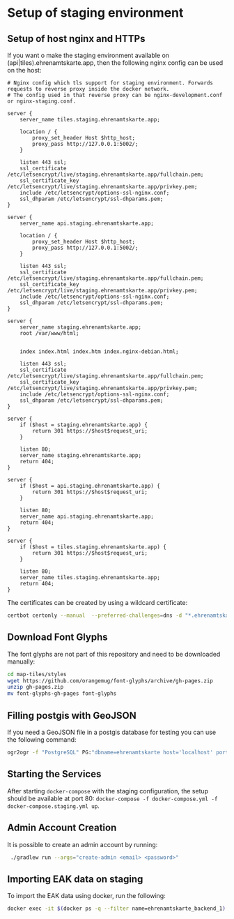 # Setup of staging environment

## Setup of host nginx and HTTPs

If you want o make the staging environment available on (api|tiles).ehrenamtskarte.app, then the following nginx config can be used on the host:

```nginx configuration
# Nginx config which tls support for staging environment. Forwards requests to reverse proxy inside the docker network.
# The config used in that reverse proxy can be nginx-development.conf or nginx-staging.conf.

server {
    server_name tiles.staging.ehrenamtskarte.app;

    location / {
        proxy_set_header Host $http_host;
        proxy_pass http://127.0.0.1:5002/;
    }

    listen 443 ssl;
    ssl_certificate /etc/letsencrypt/live/staging.ehrenamtskarte.app/fullchain.pem;
    ssl_certificate_key /etc/letsencrypt/live/staging.ehrenamtskarte.app/privkey.pem;
    include /etc/letsencrypt/options-ssl-nginx.conf;
    ssl_dhparam /etc/letsencrypt/ssl-dhparams.pem;
}

server {
    server_name api.staging.ehrenamtskarte.app;

    location / {
        proxy_set_header Host $http_host;
        proxy_pass http://127.0.0.1:5002/;
    }

    listen 443 ssl;
    ssl_certificate /etc/letsencrypt/live/staging.ehrenamtskarte.app/fullchain.pem;
    ssl_certificate_key /etc/letsencrypt/live/staging.ehrenamtskarte.app/privkey.pem; 
    include /etc/letsencrypt/options-ssl-nginx.conf;
    ssl_dhparam /etc/letsencrypt/ssl-dhparams.pem;
}

server {
    server_name staging.ehrenamtskarte.app;
	root /var/www/html;


	index index.html index.htm index.nginx-debian.html;
	
	listen 443 ssl;
    ssl_certificate /etc/letsencrypt/live/staging.ehrenamtskarte.app/fullchain.pem;
    ssl_certificate_key /etc/letsencrypt/live/staging.ehrenamtskarte.app/privkey.pem; 
    include /etc/letsencrypt/options-ssl-nginx.conf;
    ssl_dhparam /etc/letsencrypt/ssl-dhparams.pem;
}

server {
    if ($host = staging.ehrenamtskarte.app) {
        return 301 https://$host$request_uri;
    }

    listen 80;
    server_name staging.ehrenamtskarte.app;
    return 404;
}

server {
    if ($host = api.staging.ehrenamtskarte.app) {
        return 301 https://$host$request_uri;
    }

    listen 80;
    server_name api.staging.ehrenamtskarte.app;
    return 404;
}

server {
    if ($host = tiles.staging.ehrenamtskarte.app) {
        return 301 https://$host$request_uri;
    }

    listen 80;
    server_name tiles.staging.ehrenamtskarte.app;
    return 404;
}
```

The certificates can be created by using a wildcard certificate:
```bash
certbot certonly --manual  --preferred-challenges=dns -d "*.ehrenamtskarte.app" -d "ehrenamtskarte.app"
```

## Download Font Glyphs

The font glyphs are not part of this repository and need to be downloaded manually:

```bash
cd map-tiles/styles
wget https://github.com/orangemug/font-glyphs/archive/gh-pages.zip
unzip gh-pages.zip
mv font-glyphs-gh-pages font-glyphs
```

## Filling postgis with GeoJSON

If you need a GeoJSON file in a postgis database for testing you can use the following command:

```bash
ogr2ogr -f "PostgreSQL" PG:"dbname=ehrenamtskarte host='localhost' port='5432' user=postgres password=postgres" verguenstigungen.json
```

## Starting the Services

After starting `docker-compose` with the staging configuration, the setup should be available at port 80: `docker-compose -f docker-compose.yml -f docker-compose.staging.yml up`.

## Admin Account Creation

It is possible to create an admin account by running:
```bash
 ./gradlew run --args="create-admin <email> <password>"
```

## Importing EAK data on staging

To import the EAK data using docker, run the following:

```bash
docker exec -it $(docker ps -q --filter name=ehrenamtskarte_backend_1) bash -c 'BACKEND_OPTS="-Dapp.postgres.url=jdbc:postgresql://db-postgis:5432/ehrenamtskarte -Dapp.postgres.user=postgres -Dapp.postgres.password=postgres -Dapp.import.xml=https://www.lbe.bayern.de/engagement-anerkennen/ehrenamtskarte/akzeptanzstellen/app-daten.xml" /backend/bin/backend --import'
```
